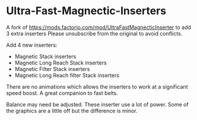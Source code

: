 # Ultra-Fast-Magnectic-Inserters
A fork of https://mods.factorio.com/mod/UltraFastMagnecticInserter to add 3 extra inserters
Please unsubscribe from the original to avoid conflicts.

Add 4 new inserters:
* Magnetic Stack inserters
* Magnetic Long Reach Stack inserters
* Magnetic Filter Stack inserters
* Magnetic Long Reach filter Stack inserters

There are no animations which allows the inserters to work at a significant speed boost. A great companion to fast belts.

Balance may need be adjusted. These inserter use a lot of power. Some of the graphics are a little off but the difference is minor.